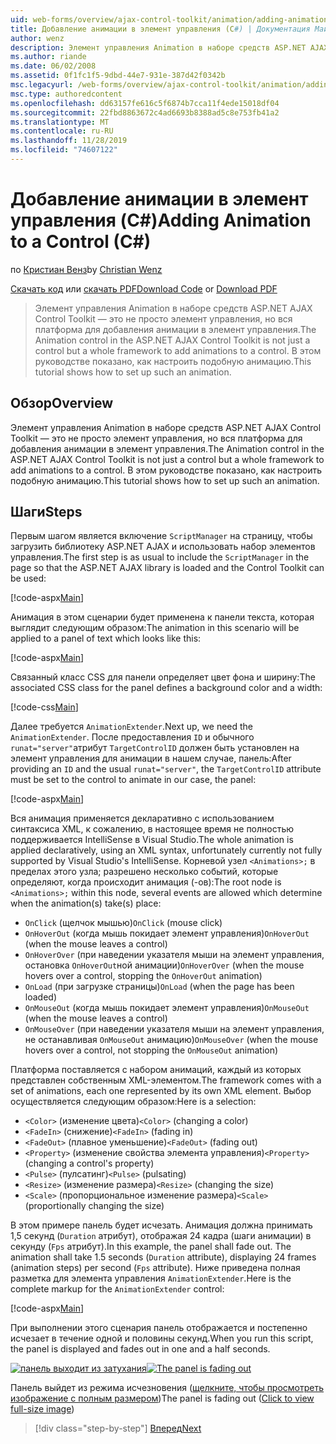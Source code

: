 ```yaml
---
uid: web-forms/overview/ajax-control-toolkit/animation/adding-animation-to-a-control-cs
title: Добавление анимации в элемент управления (C#) | Документация Майкрософт
author: wenz
description: Элемент управления Animation в наборе средств ASP.NET AJAX Control Toolkit — это не просто элемент управления, но вся платформа для добавления анимации в элемент управления. В этом руководстве показано, как...
ms.author: riande
ms.date: 06/02/2008
ms.assetid: 0f1fc1f5-9dbd-44e7-931e-387d42f0342b
msc.legacyurl: /web-forms/overview/ajax-control-toolkit/animation/adding-animation-to-a-control-cs
msc.type: authoredcontent
ms.openlocfilehash: dd63157fe616c5f6874b7cca11f4ede15018df04
ms.sourcegitcommit: 22fbd8863672c4ad6693b8388ad5c8e753fb41a2
ms.translationtype: MT
ms.contentlocale: ru-RU
ms.lasthandoff: 11/28/2019
ms.locfileid: "74607122"
---
```

# <a name="adding-animation-to-a-control-c"></a><span data-ttu-id="48391-104">Добавление анимации в элемент управления (C#)</span><span class="sxs-lookup"><span data-stu-id="48391-104">Adding Animation to a Control (C#)</span></span>

<span data-ttu-id="48391-105">по [Кристиан Венз](https://github.com/wenz)</span><span class="sxs-lookup"><span data-stu-id="48391-105">by [Christian Wenz](https://github.com/wenz)</span></span>

<span data-ttu-id="48391-106">[Скачать код](https://download.microsoft.com/download/f/9/a/f9a26acd-8df4-4484-8a18-199e4598f411/Animation1.cs.zip) или [скачать PDF](https://download.microsoft.com/download/6/7/1/6718d452-ff89-4d3f-a90e-c74ec2d636a3/animation1CS.pdf)</span><span class="sxs-lookup"><span data-stu-id="48391-106">[Download Code](https://download.microsoft.com/download/f/9/a/f9a26acd-8df4-4484-8a18-199e4598f411/Animation1.cs.zip) or [Download PDF](https://download.microsoft.com/download/6/7/1/6718d452-ff89-4d3f-a90e-c74ec2d636a3/animation1CS.pdf)</span></span>

> <span data-ttu-id="48391-107">Элемент управления Animation в наборе средств ASP.NET AJAX Control Toolkit — это не просто элемент управления, но вся платформа для добавления анимации в элемент управления.</span><span class="sxs-lookup"><span data-stu-id="48391-107">The Animation control in the ASP.NET AJAX Control Toolkit is not just a control but a whole framework to add animations to a control.</span></span> <span data-ttu-id="48391-108">В этом руководстве показано, как настроить подобную анимацию.</span><span class="sxs-lookup"><span data-stu-id="48391-108">This tutorial shows how to set up such an animation.</span></span>

## <a name="overview"></a><span data-ttu-id="48391-109">Обзор</span><span class="sxs-lookup"><span data-stu-id="48391-109">Overview</span></span>

<span data-ttu-id="48391-110">Элемент управления Animation в наборе средств ASP.NET AJAX Control Toolkit — это не просто элемент управления, но вся платформа для добавления анимации в элемент управления.</span><span class="sxs-lookup"><span data-stu-id="48391-110">The Animation control in the ASP.NET AJAX Control Toolkit is not just a control but a whole framework to add animations to a control.</span></span> <span data-ttu-id="48391-111">В этом руководстве показано, как настроить подобную анимацию.</span><span class="sxs-lookup"><span data-stu-id="48391-111">This tutorial shows how to set up such an animation.</span></span>

## <a name="steps"></a><span data-ttu-id="48391-112">Шаги</span><span class="sxs-lookup"><span data-stu-id="48391-112">Steps</span></span>

<span data-ttu-id="48391-113">Первым шагом является включение `ScriptManager` на страницу, чтобы загрузить библиотеку ASP.NET AJAX и использовать набор элементов управления.</span><span class="sxs-lookup"><span data-stu-id="48391-113">The first step is as usual to include the `ScriptManager` in the page so that the ASP.NET AJAX library is loaded and the Control Toolkit can be used:</span></span>

[!code-aspx[Main](adding-animation-to-a-control-cs/samples/sample1.aspx)]

<span data-ttu-id="48391-114">Анимация в этом сценарии будет применена к панели текста, которая выглядит следующим образом:</span><span class="sxs-lookup"><span data-stu-id="48391-114">The animation in this scenario will be applied to a panel of text which looks like this:</span></span>

[!code-aspx[Main](adding-animation-to-a-control-cs/samples/sample2.aspx)]

<span data-ttu-id="48391-115">Связанный класс CSS для панели определяет цвет фона и ширину:</span><span class="sxs-lookup"><span data-stu-id="48391-115">The associated CSS class for the panel defines a background color and a width:</span></span>

[!code-css[Main](adding-animation-to-a-control-cs/samples/sample3.css)]

<span data-ttu-id="48391-116">Далее требуется `AnimationExtender`.</span><span class="sxs-lookup"><span data-stu-id="48391-116">Next up, we need the `AnimationExtender`.</span></span> <span data-ttu-id="48391-117">После предоставления `ID` и обычного `runat="server"`атрибут `TargetControlID` должен быть установлен на элемент управления для анимации в нашем случае, панель:</span><span class="sxs-lookup"><span data-stu-id="48391-117">After providing an `ID` and the usual `runat="server"`, the `TargetControlID` attribute must be set to the control to animate in our case, the panel:</span></span>

[!code-aspx[Main](adding-animation-to-a-control-cs/samples/sample4.aspx)]

<span data-ttu-id="48391-118">Вся анимация применяется декларативно с использованием синтаксиса XML, к сожалению, в настоящее время не полностью поддерживается IntelliSense в Visual Studio.</span><span class="sxs-lookup"><span data-stu-id="48391-118">The whole animation is applied declaratively, using an XML syntax, unfortunately currently not fully supported by Visual Studio's IntelliSense.</span></span> <span data-ttu-id="48391-119">Корневой узел `<Animations>;` в пределах этого узла; разрешено несколько событий, которые определяют, когда происходит анимация (-ов):</span><span class="sxs-lookup"><span data-stu-id="48391-119">The root node is `<Animations>;` within this node, several events are allowed which determine when the animation(s) take(s) place:</span></span>

- <span data-ttu-id="48391-120">`OnClick` (щелчок мышью)</span><span class="sxs-lookup"><span data-stu-id="48391-120">`OnClick` (mouse click)</span></span>
- <span data-ttu-id="48391-121">`OnHoverOut` (когда мышь покидает элемент управления)</span><span class="sxs-lookup"><span data-stu-id="48391-121">`OnHoverOut` (when the mouse leaves a control)</span></span>
- <span data-ttu-id="48391-122">`OnHoverOver` (при наведении указателя мыши на элемент управления, остановка `OnHoverOut`ной анимации)</span><span class="sxs-lookup"><span data-stu-id="48391-122">`OnHoverOver` (when the mouse hovers over a control, stopping the `OnHoverOut` animation)</span></span>
- <span data-ttu-id="48391-123">`OnLoad` (при загрузке страницы)</span><span class="sxs-lookup"><span data-stu-id="48391-123">`OnLoad` (when the page has been loaded)</span></span>
- <span data-ttu-id="48391-124">`OnMouseOut` (когда мышь покидает элемент управления)</span><span class="sxs-lookup"><span data-stu-id="48391-124">`OnMouseOut` (when the mouse leaves a control)</span></span>
- <span data-ttu-id="48391-125">`OnMouseOver` (при наведении указателя мыши на элемент управления, не останавливая `OnMouseOut` анимацию)</span><span class="sxs-lookup"><span data-stu-id="48391-125">`OnMouseOver` (when the mouse hovers over a control, not stopping the `OnMouseOut` animation)</span></span>

<span data-ttu-id="48391-126">Платформа поставляется с набором анимаций, каждый из которых представлен собственным XML-элементом.</span><span class="sxs-lookup"><span data-stu-id="48391-126">The framework comes with a set of animations, each one represented by its own XML element.</span></span> <span data-ttu-id="48391-127">Выбор осуществляется следующим образом:</span><span class="sxs-lookup"><span data-stu-id="48391-127">Here is a selection:</span></span>

- <span data-ttu-id="48391-128">`<Color>` (изменение цвета)</span><span class="sxs-lookup"><span data-stu-id="48391-128">`<Color>` (changing a color)</span></span>
- <span data-ttu-id="48391-129">`<FadeIn>` (снижение)</span><span class="sxs-lookup"><span data-stu-id="48391-129">`<FadeIn>` (fading in)</span></span>
- <span data-ttu-id="48391-130">`<FadeOut>` (плавное уменьшение)</span><span class="sxs-lookup"><span data-stu-id="48391-130">`<FadeOut>` (fading out)</span></span>
- <span data-ttu-id="48391-131">`<Property>` (изменение свойства элемента управления)</span><span class="sxs-lookup"><span data-stu-id="48391-131">`<Property>` (changing a control's property)</span></span>
- <span data-ttu-id="48391-132">`<Pulse>` (пулсатинг)</span><span class="sxs-lookup"><span data-stu-id="48391-132">`<Pulse>` (pulsating)</span></span>
- <span data-ttu-id="48391-133">`<Resize>` (изменение размера)</span><span class="sxs-lookup"><span data-stu-id="48391-133">`<Resize>` (changing the size)</span></span>
- <span data-ttu-id="48391-134">`<Scale>` (пропорциональное изменение размера)</span><span class="sxs-lookup"><span data-stu-id="48391-134">`<Scale>` (proportionally changing the size)</span></span>

<span data-ttu-id="48391-135">В этом примере панель будет исчезать. Анимация должна принимать 1,5 секунд (`Duration` атрибут), отображая 24 кадра (шаги анимации) в секунду (`Fps` атрибут).</span><span class="sxs-lookup"><span data-stu-id="48391-135">In this example, the panel shall fade out. The animation shall take 1.5 seconds (`Duration` attribute), displaying 24 frames (animation steps) per second (`Fps` attribute).</span></span> <span data-ttu-id="48391-136">Ниже приведена полная разметка для элемента управления `AnimationExtender`.</span><span class="sxs-lookup"><span data-stu-id="48391-136">Here is the complete markup for the `AnimationExtender` control:</span></span>

[!code-aspx[Main](adding-animation-to-a-control-cs/samples/sample5.aspx)]

<span data-ttu-id="48391-137">При выполнении этого сценария панель отображается и постепенно исчезает в течение одной и половины секунд.</span><span class="sxs-lookup"><span data-stu-id="48391-137">When you run this script, the panel is displayed and fades out in one and a half seconds.</span></span>

<span data-ttu-id="48391-138">[![панель выходит из затухания](adding-animation-to-a-control-cs/_static/image2.png)](adding-animation-to-a-control-cs/_static/image1.png)</span><span class="sxs-lookup"><span data-stu-id="48391-138">[![The panel is fading out](adding-animation-to-a-control-cs/_static/image2.png)](adding-animation-to-a-control-cs/_static/image1.png)</span></span>

<span data-ttu-id="48391-139">Панель выйдет из режима исчезновения ([щелкните, чтобы просмотреть изображение с полным размером](adding-animation-to-a-control-cs/_static/image3.png))</span><span class="sxs-lookup"><span data-stu-id="48391-139">The panel is fading out ([Click to view full-size image](adding-animation-to-a-control-cs/_static/image3.png))</span></span>

> [!div class="step-by-step"]
> [<span data-ttu-id="48391-140">Вперед</span><span class="sxs-lookup"><span data-stu-id="48391-140">Next</span></span>](executing-several-animations-at-the-same-time-cs.md)
